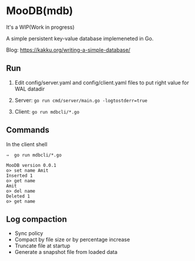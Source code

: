 # MooDB(mdb)

It's a WIP(Work in progress)

A simple persistent key-value database implemeneted in Go.

Blog: https://kakku.org/writing-a-simple-database/


## Run

1. Edit config/server.yaml and config/client.yaml files to put right value for WAL datadir

2. Server: `go run cmd/server/main.go -logtostderr=true`

3. Client: `go run mdbcli/*.go`

## Commands

In the client shell

```
⇒  go run mdbcli/*.go
```

```
MooDB version 0.0.1
o> set name Amit
Inserted 1
o> get name
Amit
o> del name
Deleted 1
o> get name
```

## Log compaction

- Sync policy
- Compact by file size or by percentage increase
- Truncate file at startup
- Generate a snapshot file from loaded data
